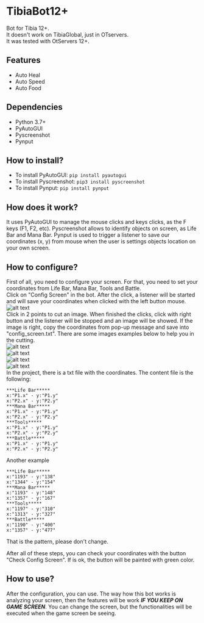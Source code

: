 # TibiaBot12+
Bot for Tibia 12+. <br>
It doesn't work on TibiaGlobal, just in OTservers. <br>
It was tested with OtServers 12+. <br>

## Features
- Auto Heal
- Auto Speed
- Auto Food

## Dependencies
- Python 3.7+
- PyAutoGUI
- Pyscreenshot
- Pynput
## How to install?
- To install PyAutoGUI: ```pip install pyautogui```
- To install Pyscreenshot: ```pip3 install pyscreenshot```
- To install Pynput: ```pip install pynput```
## How does it work?
 It uses PyAutoGUI to manage the mouse clicks and keys clicks, as the F keys (F1, F2, etc). Pyscreenshot allows to identify objects on screen, as Life Bar and Mana Bar. Pynput is used to trigger a listener to save our coordinates (x, y) from mouse when the user is settings objects location on your own screen.
## How to configure?
First of all, you need to configure your screen. For that, you need to set your coordinates from Life Bar, Mana Bar, Tools and Battle.<br>
Click on "Config Screen" in the bot. After the click, a listener will be started and will save your coordinates when clicked with the left button mouse.<br> 
![alt text](https://github.com/leoee/bot_for_tibia12.01/blob/master/images/botRD.png)<br>
Click in 2 points to cut an image. When finished the clicks, click with right button and the listener will be stopped and an image will be showed. If the image is right, copy the coordinates from pop-up message and save into "config_screen.txt". There are some images examples below to help you in the cutting.<br>
![alt text](https://github.com/leoee/bot_for_tibia12.01/blob/master/images/lifeRD.png)<br>
![alt text](https://github.com/leoee/bot_for_tibia12.01/blob/master/images/manaRD.png)<br>
![alt text](https://github.com/leoee/bot_for_tibia12.01/blob/master/images/toolsRD.png)<br>
![alt text](https://github.com/leoee/bot_for_tibia12.01/blob/master/images/battleRD.png)<br>
In the project, there is a txt file with the coordinates. The content file is the following:
```
***Life Bar*****
x:"P1.x" - y:"P1.y"
x:"P2.x" - y:"P2.y"
***Mana Bar*****
x:"P1.x" - y:"P1.y"
x:"P2.x" - y:"P2.y"
***Tools*****
x:"P1.x" - y:"P1.y"
x:"P2.x" - y:"P2.y"
***Battle*****
x:"P1.x" - y:"P1.y"
x:"P2.x" - y:"P2.y"
```
Another example<br>
```
***Life Bar*****
x:"1193" - y:"138"
x:"1344" - y:"154"
***Mana Bar*****
x:"1193" - y:"148"
x:"1357" - y:"167"
***Tools*****
x:"1197" - y:"310"
x:"1313" - y:"327"
***Battle*****
x:"1190" - y:"400"
x:"1357" - y:"477"
```
That is the pattern, please don't change.<br>

After all of these steps, you can check your coordinates with the button "Check Config Screen". If is ok, the button will be painted with green color.<br>

## How to use?
After the configuration, you can use. The way how this bot works is analyzing your screen, then the features will be work ***IF YOU KEEP ON GAME SCREEN***. You can change the screen, but the functionalities will be executed when the game screen be seeing.
